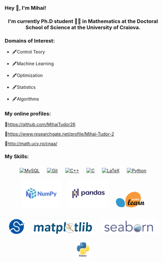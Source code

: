 ### Hey 👋, I'm Mihai!  
 
  

### <div align="center">I'm currently Ph.D student 👨‍💻 in Mathematics at the Doctoral School of Science  at the University of Craiova.</div>  
  



###  Domains of Interest:  
-  🖋Control Teory  
  

-  🖋Machine Learning  


- 🖋Optimization
  

-  🖋Statistics  
  

- 🖋Algorithms  
  
### My online profiles:  
🔗https://github.com/MihaiTudor26  
  

🔗https://www.researchgate.net/profile/Mihai-Tudor-2  
  

🔗http://math.ucv.ro/cnaa/  
  
### My Skills:  
<div align="center">  
<a href="https://www.mysql.com/" target="_blank"><img style="margin: 10px" src="https://profilinator.rishav.dev/skills-assets/mysql-original-wordmark.svg" alt="MySQL" height="50" /></a>  
<a href="https://github.com/" target="_blank"><img style="margin: 10px" src="https://profilinator.rishav.dev/skills-assets/git-scm-icon.svg" alt="Git" height="50" /></a>  
<a href="https://www.cplusplus.com/" target="_blank"><img style="margin: 10px" src="https://profilinator.rishav.dev/skills-assets/cplusplus-original.svg" alt="C++" height="50" /></a>  
<a href="https://www.cprogramming.com/" target="_blank"><img style="margin: 10px" src="https://profilinator.rishav.dev/skills-assets/c-original.svg" alt="C" height="50" /></a>  
<a href="https://www.latex-project.org/" target="_blank"><img style="margin: 10px" src="https://profilinator.rishav.dev/skills-assets/latex.png" alt="LaTeX" height="50" /></a>  
<a href="https://www.python.org/" target="_blank"><img style="margin: 10px" src="https://profilinator.rishav.dev/skills-assets/python-original.svg" alt="Python" height="50" /></a>  
<a href="https://numpy.org/" target="_blank"><img style="margin: 10px" src="https://github.com/MihaiTudor26/MihaiTudor26/blob/main/Numpy.png" alt="NumPy" height="90" /></a>  
<a href="https://pandas.pydata.org/" target="_blank"><img style="margin: 10px" src="https://github.com/MihaiTudor26/MihaiTudor26/blob/main/Pandas.png" alt="Pandas" height="90" /></a>  
 <a href="https://scikit-learn.org/stable/" target="_blank"><img style="margin: 10px" src="https://github.com/MihaiTudor26/MihaiTudor26/blob/main/Scikitlearn.png" alt="scikit-learn" height="50" /></a> 
 
<a href="https://scipy.org/" target="_blank"><img style="margin: 10px" src="https://github.com/MihaiTudor26/MihaiTudor26/blob/main/SciPy.png" alt="Scipy" height="50" /></a> 
<a href="https://matplotlib.org/" target="_blank"><img style="margin: 10px" src="https://github.com/MihaiTudor26/MihaiTudor26/blob/main/matplotlib.png" alt="Matplotlib" height="50" /></a> 
<a href="https://matplotlib.org/" target="_blank"><img style="margin: 10px" src="https://github.com/MihaiTudor26/MihaiTudor26/blob/main/Seaborn.png" alt="Seaborn" height="50" /></a> 
<a href="https://docs.python.org/3/library/tkinter.html" target="_blank"><img style="margin: 10px" src="https://github.com/MihaiTudor26/MihaiTudor26/blob/main/PythonTkinter.png" alt="Seaborn" height="50" /></a>
 
</div>  
